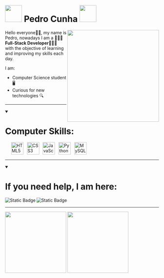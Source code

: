 # <img src="https://cdn3.emoji.gg/emojis/66957-d20.png" width="55px"> Pedro Cunha <img src="https://cdn3.emoji.gg/emojis/66957-d20.png" width="55px">

<img src="[dice.gif](https://www.google.com/url?sa=i&url=https%3A%2F%2Fwww.baamboozle.com%2Fprofile%2F360335&psig=AOvVaw37b3l-4Rgm1YXWNp8c0wHR&ust=1717081579520000&source=images&cd=vfe&opi=89978449&ved=0CBEQjRxqFwoTCICk9NSRs4YDFQAAAAAdAAAAABAE)" width="300px" height="auto" align="right">

<p align="left">Hello everyone👋🏽, my name is Pedro, nowadays I am a <strong>👨🏽‍💻Full-Stack Developer👨🏽‍💻</strong> with the objective of learning and improving my skills each day.</p>

I am:

- Computer Science student 🖥️
- Curious for new technologies 🔍

---

<details open="true">

<summary> 
  
  # Computer Skills:

</summary>

<div>
  &nbsp;&nbsp;&nbsp;
 &nbsp;<img src="https://cdn.jsdelivr.net/gh/devicons/devicon@latest/icons/html5/html5-original.svg" title="html5" alt="HTML5" width="40" height="40"/>&nbsp;
 &nbsp;<img src="https://cdn.jsdelivr.net/gh/devicons/devicon@latest/icons/css3/css3-original.svg" title="css3" alt="CSS3" width="40" height="40"/>&nbsp;
 &nbsp;<img src="https://cdn.jsdelivr.net/gh/devicons/devicon@latest/icons/javascript/javascript-original.svg" title="js" alt="JavaScript" width="40" height="40"/>&nbsp;
 &nbsp;<img src="https://cdn.jsdelivr.net/gh/devicons/devicon@latest/icons/python/python-original.svg" title="python" alt="Python" width="40" height="40"/>&nbsp;
 &nbsp;<img src="https://cdn.jsdelivr.net/gh/devicons/devicon@latest/icons/mysql/mysql-original.svg" title="mysql" alt="MySQL" width="40" height="40"/>&nbsp;
</div>

</details>

---


<details open="true">

<summary> 

# If you need help, I am here:

</summary>

<div>
  
[<img alt="Static Badge" src="https://img.shields.io/badge/Linkedin-_?style=for-the-badge&logo=linkedin&color=%230962BB&link=https%3A%2F%2Fwww.linkedin.com%2Fin%2Fpedrotcunha%2F" align="left">](https://www.linkedin.com/in/pedrotcunha/)

[<img alt="Static Badge" src="https://img.shields.io/badge/Gmail-_?style=for-the-badge&logo=gmail&color=white" align="left">](mailto:teoficunha@gmail.com)

</div>

</details>

<br>

---


<div align = "left">
<img height = "200em" src="https://github-readme-stats.vercel.app/api/top-langs/?username=pedrotcunha&show_icons=true&theme=synthwave&count_private=true"/>
<img height = "200em" src="https://github-readme-stats.vercel.app/api?username=pedrotcunha&show_icons=true&show_icons=true&theme=synthwave&count_private=true"/>
</div>

